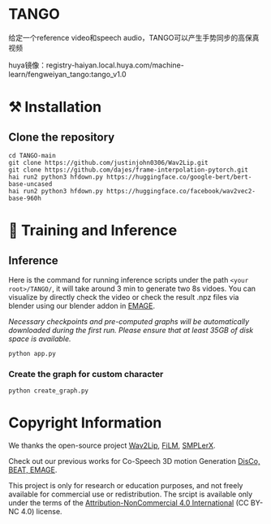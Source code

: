# TANGO

给定一个reference video和speech audio，TANGO可以产生手势同步的高保真视频

huya镜像：registry-haiyan.local.huya.com/machine-learn/fengweiyan_tango:tango_v1.0

# ⚒️ Installation

## Clone the repository

```shell
cd TANGO-main
git clone https://github.com/justinjohn0306/Wav2Lip.git
git clone https://github.com/dajes/frame-interpolation-pytorch.git
hai run2 python3 hfdown.py https://huggingface.co/google-bert/bert-base-uncased
hai run2 python3 hfdown.py https://huggingface.co/facebook/wav2vec2-base-960h
```

# 🚀 Training and Inference

## Inference

Here is the command for running inference scripts under the path `<your root>/TANGO/`, it will take around 3 min to generate two 8s vidoes. You can visualize by directly check the video or check the result .npz files via blender using our blender addon in [EMAGE](https://github.com/PantoMatrix/PantoMatrix).

_Necessary checkpoints and pre-computed graphs will be automatically downloaded during the first run. Please ensure that at least 35GB of disk space is available._

```shell
python app.py
```

### Create the graph for custom character

```shell
python create_graph.py
```

# Copyright Information

We thanks the open-source project [Wav2Lip](https://github.com/Rudrabha/Wav2Lip), [FiLM](https://github.com/caffeinism/FiLM-pytorch), [SMPLerX](https://github.com/caizhongang/SMPLer-X).

Check out our previous works for Co-Speech 3D motion Generation <a href="https://github.com/PantoMatrix/PantoMatrix">DisCo, BEAT, EMAGE</a>.

This project is only for research or education purposes, and not freely available for commercial use or redistribution. The srcipt is available only under the terms of the [Attribution-NonCommercial 4.0 International](https://creativecommons.org/licenses/by-nc/4.0/legalcode) (CC BY-NC 4.0) license.
